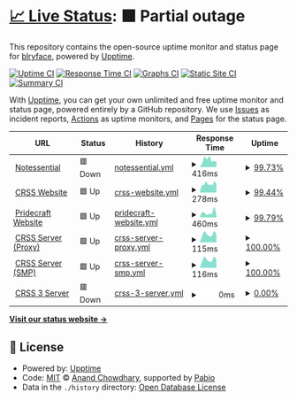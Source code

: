 # [📈 Live Status](https://status.blurry.gay): <!--live status--> **🟧 Partial outage**

This repository contains the open-source uptime monitor and status page for [blryface](https://blurry.gay), powered by [Upptime](https://github.com/upptime/upptime).

[![Uptime CI](https://github.com/blryface/uptime/workflows/Uptime%20CI/badge.svg)](https://github.com/blryface/uptime/actions?query=workflow%3A%22Uptime+CI%22)
[![Response Time CI](https://github.com/blryface/uptime/workflows/Response%20Time%20CI/badge.svg)](https://github.com/blryface/uptime/actions?query=workflow%3A%22Response+Time+CI%22)
[![Graphs CI](https://github.com/blryface/uptime/workflows/Graphs%20CI/badge.svg)](https://github.com/blryface/uptime/actions?query=workflow%3A%22Graphs+CI%22)
[![Static Site CI](https://github.com/blryface/uptime/workflows/Static%20Site%20CI/badge.svg)](https://github.com/blryface/uptime/actions?query=workflow%3A%22Static+Site+CI%22)
[![Summary CI](https://github.com/blryface/uptime/workflows/Summary%20CI/badge.svg)](https://github.com/blryface/uptime/actions?query=workflow%3A%22Summary+CI%22)

With [Upptime](https://upptime.js.org), you can get your own unlimited and free uptime monitor and status page, powered entirely by a GitHub repository. We use [Issues](https://github.com/blryface/uptime/issues) as incident reports, [Actions](https://github.com/blryface/uptime/actions) as uptime monitors, and [Pages](https://status.blurry.gay) for the status page.

<!--start: status pages-->
<!-- This summary is generated by Upptime (https://github.com/upptime/upptime) -->
<!-- Do not edit this manually, your changes will be overwritten -->
<!-- prettier-ignore -->
| URL | Status | History | Response Time | Uptime |
| --- | ------ | ------- | ------------- | ------ |
| <img alt="" src="https://icons.duckduckgo.com/ip3/notessential.blurry.gay.ico" height="13"> [Notessential](https://notessential.blurry.gay) | 🟥 Down | [notessential.yml](https://github.com/blryface/uptime/commits/HEAD/history/notessential.yml) | <details><summary><img alt="Response time graph" src="./graphs/notessential/response-time-week.png" height="20"> 416ms</summary><br><a href="https://status.blurry.gay/history/notessential"><img alt="Response time 482" src="https://img.shields.io/endpoint?url=https%3A%2F%2Fraw.githubusercontent.com%2Fblryface%2Fuptime%2FHEAD%2Fapi%2Fnotessential%2Fresponse-time.json"></a><br><a href="https://status.blurry.gay/history/notessential"><img alt="24-hour response time 382" src="https://img.shields.io/endpoint?url=https%3A%2F%2Fraw.githubusercontent.com%2Fblryface%2Fuptime%2FHEAD%2Fapi%2Fnotessential%2Fresponse-time-day.json"></a><br><a href="https://status.blurry.gay/history/notessential"><img alt="7-day response time 416" src="https://img.shields.io/endpoint?url=https%3A%2F%2Fraw.githubusercontent.com%2Fblryface%2Fuptime%2FHEAD%2Fapi%2Fnotessential%2Fresponse-time-week.json"></a><br><a href="https://status.blurry.gay/history/notessential"><img alt="30-day response time 449" src="https://img.shields.io/endpoint?url=https%3A%2F%2Fraw.githubusercontent.com%2Fblryface%2Fuptime%2FHEAD%2Fapi%2Fnotessential%2Fresponse-time-month.json"></a><br><a href="https://status.blurry.gay/history/notessential"><img alt="1-year response time 482" src="https://img.shields.io/endpoint?url=https%3A%2F%2Fraw.githubusercontent.com%2Fblryface%2Fuptime%2FHEAD%2Fapi%2Fnotessential%2Fresponse-time-year.json"></a></details> | <details><summary><a href="https://status.blurry.gay/history/notessential">99.73%</a></summary><a href="https://status.blurry.gay/history/notessential"><img alt="All-time uptime 99.29%" src="https://img.shields.io/endpoint?url=https%3A%2F%2Fraw.githubusercontent.com%2Fblryface%2Fuptime%2FHEAD%2Fapi%2Fnotessential%2Fuptime.json"></a><br><a href="https://status.blurry.gay/history/notessential"><img alt="24-hour uptime 98.10%" src="https://img.shields.io/endpoint?url=https%3A%2F%2Fraw.githubusercontent.com%2Fblryface%2Fuptime%2FHEAD%2Fapi%2Fnotessential%2Fuptime-day.json"></a><br><a href="https://status.blurry.gay/history/notessential"><img alt="7-day uptime 99.73%" src="https://img.shields.io/endpoint?url=https%3A%2F%2Fraw.githubusercontent.com%2Fblryface%2Fuptime%2FHEAD%2Fapi%2Fnotessential%2Fuptime-week.json"></a><br><a href="https://status.blurry.gay/history/notessential"><img alt="30-day uptime 99.94%" src="https://img.shields.io/endpoint?url=https%3A%2F%2Fraw.githubusercontent.com%2Fblryface%2Fuptime%2FHEAD%2Fapi%2Fnotessential%2Fuptime-month.json"></a><br><a href="https://status.blurry.gay/history/notessential"><img alt="1-year uptime 99.29%" src="https://img.shields.io/endpoint?url=https%3A%2F%2Fraw.githubusercontent.com%2Fblryface%2Fuptime%2FHEAD%2Fapi%2Fnotessential%2Fuptime-year.json"></a></details>
| <img alt="" src="https://icons.duckduckgo.com/ip3/crss.cc.ico" height="13"> [CRSS Website](https://crss.cc) | 🟩 Up | [crss-website.yml](https://github.com/blryface/uptime/commits/HEAD/history/crss-website.yml) | <details><summary><img alt="Response time graph" src="./graphs/crss-website/response-time-week.png" height="20"> 278ms</summary><br><a href="https://status.blurry.gay/history/crss-website"><img alt="Response time 442" src="https://img.shields.io/endpoint?url=https%3A%2F%2Fraw.githubusercontent.com%2Fblryface%2Fuptime%2FHEAD%2Fapi%2Fcrss-website%2Fresponse-time.json"></a><br><a href="https://status.blurry.gay/history/crss-website"><img alt="24-hour response time 228" src="https://img.shields.io/endpoint?url=https%3A%2F%2Fraw.githubusercontent.com%2Fblryface%2Fuptime%2FHEAD%2Fapi%2Fcrss-website%2Fresponse-time-day.json"></a><br><a href="https://status.blurry.gay/history/crss-website"><img alt="7-day response time 278" src="https://img.shields.io/endpoint?url=https%3A%2F%2Fraw.githubusercontent.com%2Fblryface%2Fuptime%2FHEAD%2Fapi%2Fcrss-website%2Fresponse-time-week.json"></a><br><a href="https://status.blurry.gay/history/crss-website"><img alt="30-day response time 279" src="https://img.shields.io/endpoint?url=https%3A%2F%2Fraw.githubusercontent.com%2Fblryface%2Fuptime%2FHEAD%2Fapi%2Fcrss-website%2Fresponse-time-month.json"></a><br><a href="https://status.blurry.gay/history/crss-website"><img alt="1-year response time 442" src="https://img.shields.io/endpoint?url=https%3A%2F%2Fraw.githubusercontent.com%2Fblryface%2Fuptime%2FHEAD%2Fapi%2Fcrss-website%2Fresponse-time-year.json"></a></details> | <details><summary><a href="https://status.blurry.gay/history/crss-website">99.44%</a></summary><a href="https://status.blurry.gay/history/crss-website"><img alt="All-time uptime 97.11%" src="https://img.shields.io/endpoint?url=https%3A%2F%2Fraw.githubusercontent.com%2Fblryface%2Fuptime%2FHEAD%2Fapi%2Fcrss-website%2Fuptime.json"></a><br><a href="https://status.blurry.gay/history/crss-website"><img alt="24-hour uptime 96.09%" src="https://img.shields.io/endpoint?url=https%3A%2F%2Fraw.githubusercontent.com%2Fblryface%2Fuptime%2FHEAD%2Fapi%2Fcrss-website%2Fuptime-day.json"></a><br><a href="https://status.blurry.gay/history/crss-website"><img alt="7-day uptime 99.44%" src="https://img.shields.io/endpoint?url=https%3A%2F%2Fraw.githubusercontent.com%2Fblryface%2Fuptime%2FHEAD%2Fapi%2Fcrss-website%2Fuptime-week.json"></a><br><a href="https://status.blurry.gay/history/crss-website"><img alt="30-day uptime 78.73%" src="https://img.shields.io/endpoint?url=https%3A%2F%2Fraw.githubusercontent.com%2Fblryface%2Fuptime%2FHEAD%2Fapi%2Fcrss-website%2Fuptime-month.json"></a><br><a href="https://status.blurry.gay/history/crss-website"><img alt="1-year uptime 97.11%" src="https://img.shields.io/endpoint?url=https%3A%2F%2Fraw.githubusercontent.com%2Fblryface%2Fuptime%2FHEAD%2Fapi%2Fcrss-website%2Fuptime-year.json"></a></details>
| <img alt="" src="https://icons.duckduckgo.com/ip3/pridecraft.gay.ico" height="13"> [Pridecraft Website](https://pridecraft.gay) | 🟩 Up | [pridecraft-website.yml](https://github.com/blryface/uptime/commits/HEAD/history/pridecraft-website.yml) | <details><summary><img alt="Response time graph" src="./graphs/pridecraft-website/response-time-week.png" height="20"> 460ms</summary><br><a href="https://status.blurry.gay/history/pridecraft-website"><img alt="Response time 353" src="https://img.shields.io/endpoint?url=https%3A%2F%2Fraw.githubusercontent.com%2Fblryface%2Fuptime%2FHEAD%2Fapi%2Fpridecraft-website%2Fresponse-time.json"></a><br><a href="https://status.blurry.gay/history/pridecraft-website"><img alt="24-hour response time 472" src="https://img.shields.io/endpoint?url=https%3A%2F%2Fraw.githubusercontent.com%2Fblryface%2Fuptime%2FHEAD%2Fapi%2Fpridecraft-website%2Fresponse-time-day.json"></a><br><a href="https://status.blurry.gay/history/pridecraft-website"><img alt="7-day response time 460" src="https://img.shields.io/endpoint?url=https%3A%2F%2Fraw.githubusercontent.com%2Fblryface%2Fuptime%2FHEAD%2Fapi%2Fpridecraft-website%2Fresponse-time-week.json"></a><br><a href="https://status.blurry.gay/history/pridecraft-website"><img alt="30-day response time 369" src="https://img.shields.io/endpoint?url=https%3A%2F%2Fraw.githubusercontent.com%2Fblryface%2Fuptime%2FHEAD%2Fapi%2Fpridecraft-website%2Fresponse-time-month.json"></a><br><a href="https://status.blurry.gay/history/pridecraft-website"><img alt="1-year response time 353" src="https://img.shields.io/endpoint?url=https%3A%2F%2Fraw.githubusercontent.com%2Fblryface%2Fuptime%2FHEAD%2Fapi%2Fpridecraft-website%2Fresponse-time-year.json"></a></details> | <details><summary><a href="https://status.blurry.gay/history/pridecraft-website">99.79%</a></summary><a href="https://status.blurry.gay/history/pridecraft-website"><img alt="All-time uptime 72.95%" src="https://img.shields.io/endpoint?url=https%3A%2F%2Fraw.githubusercontent.com%2Fblryface%2Fuptime%2FHEAD%2Fapi%2Fpridecraft-website%2Fuptime.json"></a><br><a href="https://status.blurry.gay/history/pridecraft-website"><img alt="24-hour uptime 98.51%" src="https://img.shields.io/endpoint?url=https%3A%2F%2Fraw.githubusercontent.com%2Fblryface%2Fuptime%2FHEAD%2Fapi%2Fpridecraft-website%2Fuptime-day.json"></a><br><a href="https://status.blurry.gay/history/pridecraft-website"><img alt="7-day uptime 99.79%" src="https://img.shields.io/endpoint?url=https%3A%2F%2Fraw.githubusercontent.com%2Fblryface%2Fuptime%2FHEAD%2Fapi%2Fpridecraft-website%2Fuptime-week.json"></a><br><a href="https://status.blurry.gay/history/pridecraft-website"><img alt="30-day uptime 52.45%" src="https://img.shields.io/endpoint?url=https%3A%2F%2Fraw.githubusercontent.com%2Fblryface%2Fuptime%2FHEAD%2Fapi%2Fpridecraft-website%2Fuptime-month.json"></a><br><a href="https://status.blurry.gay/history/pridecraft-website"><img alt="1-year uptime 72.95%" src="https://img.shields.io/endpoint?url=https%3A%2F%2Fraw.githubusercontent.com%2Fblryface%2Fuptime%2FHEAD%2Fapi%2Fpridecraft-website%2Fuptime-year.json"></a></details>
| <img alt="" src="https://crss.cc/favicon.ico" height="13"> [CRSS Server (Proxy)](de-orcl1.n.theclashfruit.me) | 🟩 Up | [crss-server-proxy.yml](https://github.com/blryface/uptime/commits/HEAD/history/crss-server-proxy.yml) | <details><summary><img alt="Response time graph" src="./graphs/crss-server-proxy/response-time-week.png" height="20"> 115ms</summary><br><a href="https://status.blurry.gay/history/crss-server-proxy"><img alt="Response time 120" src="https://img.shields.io/endpoint?url=https%3A%2F%2Fraw.githubusercontent.com%2Fblryface%2Fuptime%2FHEAD%2Fapi%2Fcrss-server-proxy%2Fresponse-time.json"></a><br><a href="https://status.blurry.gay/history/crss-server-proxy"><img alt="24-hour response time 112" src="https://img.shields.io/endpoint?url=https%3A%2F%2Fraw.githubusercontent.com%2Fblryface%2Fuptime%2FHEAD%2Fapi%2Fcrss-server-proxy%2Fresponse-time-day.json"></a><br><a href="https://status.blurry.gay/history/crss-server-proxy"><img alt="7-day response time 115" src="https://img.shields.io/endpoint?url=https%3A%2F%2Fraw.githubusercontent.com%2Fblryface%2Fuptime%2FHEAD%2Fapi%2Fcrss-server-proxy%2Fresponse-time-week.json"></a><br><a href="https://status.blurry.gay/history/crss-server-proxy"><img alt="30-day response time 112" src="https://img.shields.io/endpoint?url=https%3A%2F%2Fraw.githubusercontent.com%2Fblryface%2Fuptime%2FHEAD%2Fapi%2Fcrss-server-proxy%2Fresponse-time-month.json"></a><br><a href="https://status.blurry.gay/history/crss-server-proxy"><img alt="1-year response time 120" src="https://img.shields.io/endpoint?url=https%3A%2F%2Fraw.githubusercontent.com%2Fblryface%2Fuptime%2FHEAD%2Fapi%2Fcrss-server-proxy%2Fresponse-time-year.json"></a></details> | <details><summary><a href="https://status.blurry.gay/history/crss-server-proxy">100.00%</a></summary><a href="https://status.blurry.gay/history/crss-server-proxy"><img alt="All-time uptime 98.79%" src="https://img.shields.io/endpoint?url=https%3A%2F%2Fraw.githubusercontent.com%2Fblryface%2Fuptime%2FHEAD%2Fapi%2Fcrss-server-proxy%2Fuptime.json"></a><br><a href="https://status.blurry.gay/history/crss-server-proxy"><img alt="24-hour uptime 100.00%" src="https://img.shields.io/endpoint?url=https%3A%2F%2Fraw.githubusercontent.com%2Fblryface%2Fuptime%2FHEAD%2Fapi%2Fcrss-server-proxy%2Fuptime-day.json"></a><br><a href="https://status.blurry.gay/history/crss-server-proxy"><img alt="7-day uptime 100.00%" src="https://img.shields.io/endpoint?url=https%3A%2F%2Fraw.githubusercontent.com%2Fblryface%2Fuptime%2FHEAD%2Fapi%2Fcrss-server-proxy%2Fuptime-week.json"></a><br><a href="https://status.blurry.gay/history/crss-server-proxy"><img alt="30-day uptime 100.00%" src="https://img.shields.io/endpoint?url=https%3A%2F%2Fraw.githubusercontent.com%2Fblryface%2Fuptime%2FHEAD%2Fapi%2Fcrss-server-proxy%2Fuptime-month.json"></a><br><a href="https://status.blurry.gay/history/crss-server-proxy"><img alt="1-year uptime 98.79%" src="https://img.shields.io/endpoint?url=https%3A%2F%2Fraw.githubusercontent.com%2Fblryface%2Fuptime%2FHEAD%2Fapi%2Fcrss-server-proxy%2Fuptime-year.json"></a></details>
| <img alt="" src="https://crss.cc/favicon.ico" height="13"> [CRSS Server (SMP)](de-orcl1.n.theclashfruit.me) | 🟩 Up | [crss-server-smp.yml](https://github.com/blryface/uptime/commits/HEAD/history/crss-server-smp.yml) | <details><summary><img alt="Response time graph" src="./graphs/crss-server-smp/response-time-week.png" height="20"> 116ms</summary><br><a href="https://status.blurry.gay/history/crss-server-smp"><img alt="Response time 171" src="https://img.shields.io/endpoint?url=https%3A%2F%2Fraw.githubusercontent.com%2Fblryface%2Fuptime%2FHEAD%2Fapi%2Fcrss-server-smp%2Fresponse-time.json"></a><br><a href="https://status.blurry.gay/history/crss-server-smp"><img alt="24-hour response time 114" src="https://img.shields.io/endpoint?url=https%3A%2F%2Fraw.githubusercontent.com%2Fblryface%2Fuptime%2FHEAD%2Fapi%2Fcrss-server-smp%2Fresponse-time-day.json"></a><br><a href="https://status.blurry.gay/history/crss-server-smp"><img alt="7-day response time 116" src="https://img.shields.io/endpoint?url=https%3A%2F%2Fraw.githubusercontent.com%2Fblryface%2Fuptime%2FHEAD%2Fapi%2Fcrss-server-smp%2Fresponse-time-week.json"></a><br><a href="https://status.blurry.gay/history/crss-server-smp"><img alt="30-day response time 112" src="https://img.shields.io/endpoint?url=https%3A%2F%2Fraw.githubusercontent.com%2Fblryface%2Fuptime%2FHEAD%2Fapi%2Fcrss-server-smp%2Fresponse-time-month.json"></a><br><a href="https://status.blurry.gay/history/crss-server-smp"><img alt="1-year response time 171" src="https://img.shields.io/endpoint?url=https%3A%2F%2Fraw.githubusercontent.com%2Fblryface%2Fuptime%2FHEAD%2Fapi%2Fcrss-server-smp%2Fresponse-time-year.json"></a></details> | <details><summary><a href="https://status.blurry.gay/history/crss-server-smp">100.00%</a></summary><a href="https://status.blurry.gay/history/crss-server-smp"><img alt="All-time uptime 96.18%" src="https://img.shields.io/endpoint?url=https%3A%2F%2Fraw.githubusercontent.com%2Fblryface%2Fuptime%2FHEAD%2Fapi%2Fcrss-server-smp%2Fuptime.json"></a><br><a href="https://status.blurry.gay/history/crss-server-smp"><img alt="24-hour uptime 100.00%" src="https://img.shields.io/endpoint?url=https%3A%2F%2Fraw.githubusercontent.com%2Fblryface%2Fuptime%2FHEAD%2Fapi%2Fcrss-server-smp%2Fuptime-day.json"></a><br><a href="https://status.blurry.gay/history/crss-server-smp"><img alt="7-day uptime 100.00%" src="https://img.shields.io/endpoint?url=https%3A%2F%2Fraw.githubusercontent.com%2Fblryface%2Fuptime%2FHEAD%2Fapi%2Fcrss-server-smp%2Fuptime-week.json"></a><br><a href="https://status.blurry.gay/history/crss-server-smp"><img alt="30-day uptime 100.00%" src="https://img.shields.io/endpoint?url=https%3A%2F%2Fraw.githubusercontent.com%2Fblryface%2Fuptime%2FHEAD%2Fapi%2Fcrss-server-smp%2Fuptime-month.json"></a><br><a href="https://status.blurry.gay/history/crss-server-smp"><img alt="1-year uptime 96.18%" src="https://img.shields.io/endpoint?url=https%3A%2F%2Fraw.githubusercontent.com%2Fblryface%2Fuptime%2FHEAD%2Fapi%2Fcrss-server-smp%2Fuptime-year.json"></a></details>
| <img alt="" src="https://crss.cc/favicon.ico" height="13"> [CRSS 3 Server](hu-hom1.n.theclashfruit.me) | 🟥 Down | [crss-3-server.yml](https://github.com/blryface/uptime/commits/HEAD/history/crss-3-server.yml) | <details><summary><img alt="Response time graph" src="./graphs/crss-3-server/response-time-week.png" height="20"> 0ms</summary><br><a href="https://status.blurry.gay/history/crss-3-server"><img alt="Response time 143" src="https://img.shields.io/endpoint?url=https%3A%2F%2Fraw.githubusercontent.com%2Fblryface%2Fuptime%2FHEAD%2Fapi%2Fcrss-3-server%2Fresponse-time.json"></a><br><a href="https://status.blurry.gay/history/crss-3-server"><img alt="24-hour response time 0" src="https://img.shields.io/endpoint?url=https%3A%2F%2Fraw.githubusercontent.com%2Fblryface%2Fuptime%2FHEAD%2Fapi%2Fcrss-3-server%2Fresponse-time-day.json"></a><br><a href="https://status.blurry.gay/history/crss-3-server"><img alt="7-day response time 0" src="https://img.shields.io/endpoint?url=https%3A%2F%2Fraw.githubusercontent.com%2Fblryface%2Fuptime%2FHEAD%2Fapi%2Fcrss-3-server%2Fresponse-time-week.json"></a><br><a href="https://status.blurry.gay/history/crss-3-server"><img alt="30-day response time 140" src="https://img.shields.io/endpoint?url=https%3A%2F%2Fraw.githubusercontent.com%2Fblryface%2Fuptime%2FHEAD%2Fapi%2Fcrss-3-server%2Fresponse-time-month.json"></a><br><a href="https://status.blurry.gay/history/crss-3-server"><img alt="1-year response time 143" src="https://img.shields.io/endpoint?url=https%3A%2F%2Fraw.githubusercontent.com%2Fblryface%2Fuptime%2FHEAD%2Fapi%2Fcrss-3-server%2Fresponse-time-year.json"></a></details> | <details><summary><a href="https://status.blurry.gay/history/crss-3-server">0.00%</a></summary><a href="https://status.blurry.gay/history/crss-3-server"><img alt="All-time uptime 65.91%" src="https://img.shields.io/endpoint?url=https%3A%2F%2Fraw.githubusercontent.com%2Fblryface%2Fuptime%2FHEAD%2Fapi%2Fcrss-3-server%2Fuptime.json"></a><br><a href="https://status.blurry.gay/history/crss-3-server"><img alt="24-hour uptime 0.00%" src="https://img.shields.io/endpoint?url=https%3A%2F%2Fraw.githubusercontent.com%2Fblryface%2Fuptime%2FHEAD%2Fapi%2Fcrss-3-server%2Fuptime-day.json"></a><br><a href="https://status.blurry.gay/history/crss-3-server"><img alt="7-day uptime 0.00%" src="https://img.shields.io/endpoint?url=https%3A%2F%2Fraw.githubusercontent.com%2Fblryface%2Fuptime%2FHEAD%2Fapi%2Fcrss-3-server%2Fuptime-week.json"></a><br><a href="https://status.blurry.gay/history/crss-3-server"><img alt="30-day uptime 13.45%" src="https://img.shields.io/endpoint?url=https%3A%2F%2Fraw.githubusercontent.com%2Fblryface%2Fuptime%2FHEAD%2Fapi%2Fcrss-3-server%2Fuptime-month.json"></a><br><a href="https://status.blurry.gay/history/crss-3-server"><img alt="1-year uptime 65.91%" src="https://img.shields.io/endpoint?url=https%3A%2F%2Fraw.githubusercontent.com%2Fblryface%2Fuptime%2FHEAD%2Fapi%2Fcrss-3-server%2Fuptime-year.json"></a></details>

<!--end: status pages-->

[**Visit our status website →**](https://status.blurry.gay)

## 📄 License

- Powered by: [Upptime](https://github.com/upptime/upptime)
- Code: [MIT](./LICENSE) © [Anand Chowdhary](https://anandchowdhary.com), supported by [Pabio](https://pabio.com)
- Data in the `./history` directory: [Open Database License](https://opendatacommons.org/licenses/odbl/1-0/)
